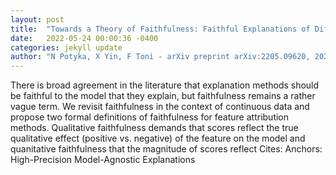 ```yaml
---
layout: post
title:  "Towards a Theory of Faithfulness: Faithful Explanations of Differentiable Classifiers over Continuous Data"
date:   2022-05-24 00:00:36 -0400
categories: jekyll update
author: "N Potyka, X Yin, F Toni - arXiv preprint arXiv:2205.09620, 2022"
---
```

There is broad agreement in the literature that explanation methods should be faithful to the model that they explain, but faithfulness remains a rather vague term. We revisit faithfulness in the context of continuous data and propose two formal definitions of faithfulness for feature attribution methods. Qualitative faithfulness demands that scores reflect the true qualitative effect (positive vs. negative) of the feature on the model and quanitative faithfulness that the magnitude of scores reflect  Cites: Anchors: High-Precision Model-Agnostic Explanations